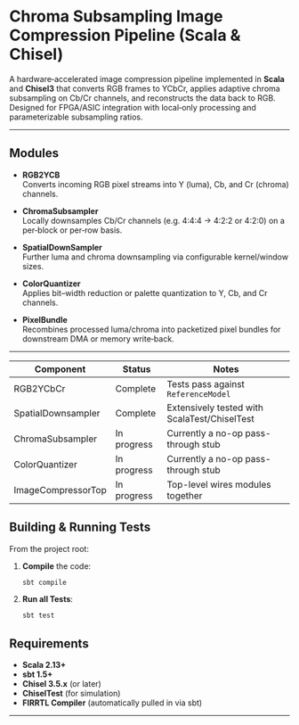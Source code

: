 # Chroma Subsampling Image Compression Pipeline (Scala & Chisel)

A hardware‑accelerated image compression pipeline implemented in **Scala** and **Chisel3** that converts RGB frames to YCbCr, applies adaptive chroma subsampling on Cb/Cr channels, and reconstructs the data back to RGB. Designed for FPGA/ASIC integration with local‑only processing and parameterizable subsampling ratios.

---

## Modules

- **RGB2YCB**  
  Converts incoming RGB pixel streams into Y (luma), Cb, and Cr (chroma) channels.

- **ChromaSubsampler**  
  Locally downsamples Cb/Cr channels (e.g. 4:4:4 → 4:2:2 or 4:2:0) on a per‑block or per‑row basis.

- **SpatialDownSampler**  
  Further luma and chroma downsampling via configurable kernel/window sizes.

- **ColorQuantizer**  
  Applies bit–width reduction or palette quantization to Y, Cb, and Cr channels.

- **PixelBundle**  
  Recombines processed luma/chroma into packetized pixel bundles for downstream DMA or memory write‑back.

---

| Component          | Status      | Notes                                        |
| ------------------ | ----------- | -------------------------------------------- |
| RGB2YCbCr          | Complete    | Tests pass against `ReferenceModel`          |
| SpatialDownsampler | Complete    | Extensively tested with ScalaTest/ChiselTest |
| ChromaSubsampler   | In progress | Currently a no-op pass-through stub          |
| ColorQuantizer     | In progress | Currently a no-op pass-through stub          |
| ImageCompressorTop | In progress | Top-level wires modules together             |

## Building & Running Tests
From the project root:

1. **Compile** the code:  
   ```bash
   sbt compile

1. **Run all Tests**: 
    ```bash
    sbt test

## Requirements

- **Scala 2.13+**  
- **sbt 1.5+**  
- **Chisel 3.5.x** (or later)  
- **ChiselTest** (for simulation)  
- **FIRRTL Compiler** (automatically pulled in via sbt)

---